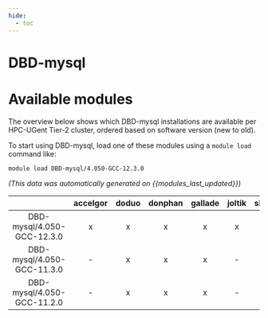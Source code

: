 ```yaml
---
hide:
  - toc
---
```


DBD-mysql
=========

# Available modules


The overview below shows which DBD-mysql installations are available per HPC-UGent Tier-2 cluster, ordered based on software version (new to old).

To start using DBD-mysql, load one of these modules using a `module load` command like:

```shell
module load DBD-mysql/4.050-GCC-12.3.0
```

*(This data was automatically generated on {{modules_last_updated}})*  

| |accelgor|doduo|donphan|gallade|joltik|shinx|
| :---: | :---: | :---: | :---: | :---: | :---: | :---: |
|DBD-mysql/4.050-GCC-12.3.0|x|x|x|x|x|x|
|DBD-mysql/4.050-GCC-11.3.0|-|x|x|x|-|-|
|DBD-mysql/4.050-GCC-11.2.0|-|x|x|x|-|-|

